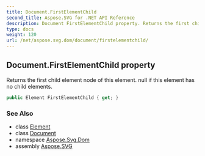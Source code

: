 ```yaml
---
title: Document.FirstElementChild
second_title: Aspose.SVG for .NET API Reference
description: Document FirstElementChild property. Returns the first child element node of this element. null if this element has no child elements
type: docs
weight: 120
url: /net/aspose.svg.dom/document/firstelementchild/
---
```

## Document.FirstElementChild property

Returns the first child element node of this element. null if this element has no child elements.

```csharp
public Element FirstElementChild { get; }
```

### See Also

* class [Element](../../element/)
* class [Document](../)
* namespace [Aspose.Svg.Dom](../../../aspose.svg.dom/)
* assembly [Aspose.SVG](../../../)
